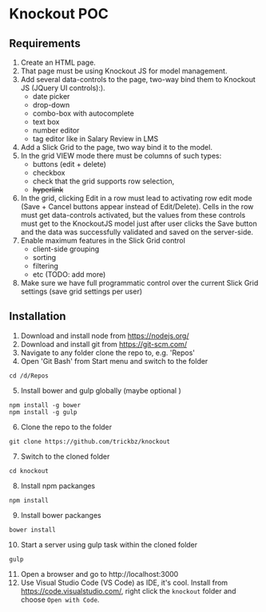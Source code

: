 # Knockout POC

## Requirements

1. Create an HTML page.
2. That page must be using Knockout JS for model management.
3. Add several data-controls to the page, two-way bind them to Knockout JS (JQuery UI controls):).
	* date picker
	* drop-down
	* combo-box with autocomplete
	* text box
	* number editor
	* tag editor like in Salary Review in LMS
4. Add a Slick Grid to the page, two way bind it to the model.
5. In the grid VIEW mode there must be columns of such types:
	* buttons (edit + delete)
	* checkbox
	* check that the grid supports row selection,
	* ~~hyperlink~~
6. In the grid, clicking Edit in a row must lead to activating row edit mode (Save + Cancel buttons appear instead of Edit/Delete). Cells in the row must get data-controls activated, but the values from these controls must get to the KnockoutJS model just after user clicks the Save button and the data was successfully validated and saved on the server-side.
7. Enable maximum features in the Slick Grid control
	* client-side grouping
	* sorting
	* filtering
	* etc (TODO: add more)
8. Make sure we have full programmatic control over the current Slick Grid settings (save grid settings per user)

## Installation

1. Download and install node from https://nodejs.org/
2. Download and install git from https://git-scm.com/
3. Navigate to any folder clone the repo to, e.g. 'Repos'
4. Open 'Git Bash' from Start menu and switch to the folder
```
cd /d/Repos
```
5. Install bower and gulp globally (maybe optional )
```
npm install -g bower
npm install -g gulp
```
6. Clone the repo to the folder
```
git clone https://github.com/trickbz/knockout
```
7. Switch to the cloned folder
```
cd knockout
```
8. Install npm packanges
```
npm install
```
9. Install bower packanges
```
bower install
```
10. Start a server using gulp task within the cloned folder
```
gulp
```
11. Open a browser and go to http://localhost:3000
10. Use Visual Studio Code (VS Code) as IDE, it's cool. Install from https://code.visualstudio.com/, right click the ```knockout``` folder and choose ```Open with Code```.